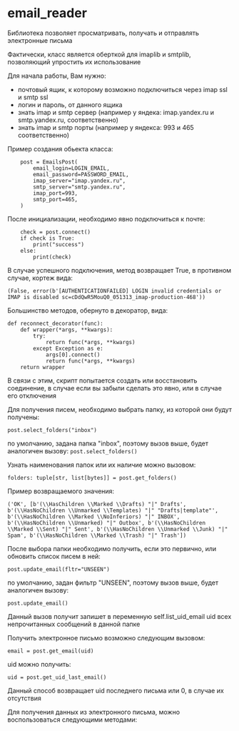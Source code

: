 # email_reader
Библиотека позволяет просматривать, получать и отправлять электронные письма

Фактически, класс является оберткой для imaplib и smtplib, позволяющий упростить их использование

Для начала работы, Вам нужно:
- почтовый ящик, к которому возможно подключиться через imap ssl и smtp ssl
- логин и пароль, от данного ящика
- знать imap и smtp сервер (например у яндека: imap.yandex.ru и smtp.yandex.ru, соответственно)
- знать imap и smtp порты (например у яндекса: 993 и 465 соответственно)

Пример создания обьекта класса:
```commandline
    post = EmailsPost(
        email_login=LOGIN_EMAIL,
        email_password=PASSWORD_EMAIL,
        imap_server="imap.yandex.ru",
        smtp_server="smtp.yandex.ru",
        imap_port=993,
        smtp_port=465,
    )
```
После инициализации, необходимо явно подключиться к почте:

```commandline
    check = post.connect()
    if check is True:
        print("success")
    else:
        print(check)
```

В случае успешного подключения, метод возвращает True,
в противном случае, кортеж вида:

```commandline
(False, error(b'[AUTHENTICATIONFAILED] LOGIN invalid credentials or IMAP is disabled sc=cDdQwR5MouQ0_051313_imap-production-468'))
```
Большинство методов, обернуто в декоратор, вида:

```commandline
def reconnect_decorator(func):
    def wrapper(*args, **kwargs):
        try:
            return func(*args, **kwargs)
        except Exception as e:
            args[0].connect()
            return func(*args, **kwargs)
    return wrapper
```
В связи с этим, скрипт попытается создать или восстановить соединение,
в случае если вы забыли сделать это явно, или в случае его отключения

Для получения писем, необходимо выбрать папку, из которой они будут получены:

```post.select_folders("inbox")```

по умолчанию, задана папка "inbox", поэтому вызов выше, будет аналогичен вызову:
```post.select_folders()```

Узнать наименования папок или их наличие можно вызовом:
```commandline
folders: tuple[str, list[bytes]] = post.get_folders()
```

Пример возвращаемого значения:
```
('OK', [b'(\\HasChildren \\Marked \\Drafts) "|" Drafts', b'(\\HasNoChildren \\Unmarked \\Templates) "|" "Drafts|template"', b'(\\HasNoChildren \\Marked \\NoInferiors) "|" INBOX', b'(\\HasNoChildren \\Unmarked) "|" Outbox', b'(\\HasNoChildren \\Marked \\Sent) "|" Sent', b'(\\HasNoChildren \\Unmarked \\Junk) "|" Spam', b'(\\HasNoChildren \\Marked \\Trash) "|" Trash'])
```

После выбора папки необходимо получить, если это первично, или обновить список писем в ней:
```commandline
post.update_email(fltr="UNSEEN")
```
по умолчанию, задан фильтр "UNSEEN", поэтому вызов выше, будет аналогичен вызову:
```commandline
post.update_email()
```
Данный вызов получит запишет в переменную self.list_uid_email uid всех непрочитанных сообщений в данной папке

Получить электронное письмо возможно следующим вызовом:
```commandline
email = post.get_email(uid)
```
uid можно получить:
```commandline
uid = post.get_uid_last_email()
```
Данный способ возвращает uid последнего письма или 0, в случае их отсутствия

Для получения данных из электронного письма, можно воспользоваться следующими методами:




